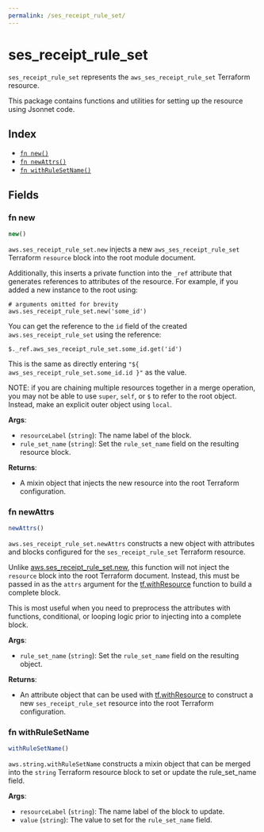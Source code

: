 ```yaml
---
permalink: /ses_receipt_rule_set/
---
```


# ses_receipt_rule_set

`ses_receipt_rule_set` represents the `aws_ses_receipt_rule_set` Terraform resource.



This package contains functions and utilities for setting up the resource using Jsonnet code.


## Index

* [`fn new()`](#fn-new)
* [`fn newAttrs()`](#fn-newattrs)
* [`fn withRuleSetName()`](#fn-withrulesetname)

## Fields

### fn new

```ts
new()
```


`aws.ses_receipt_rule_set.new` injects a new `aws_ses_receipt_rule_set` Terraform `resource`
block into the root module document.

Additionally, this inserts a private function into the `_ref` attribute that generates references to attributes of the
resource. For example, if you added a new instance to the root using:

    # arguments omitted for brevity
    aws.ses_receipt_rule_set.new('some_id')

You can get the reference to the `id` field of the created `aws.ses_receipt_rule_set` using the reference:

    $._ref.aws_ses_receipt_rule_set.some_id.get('id')

This is the same as directly entering `"${ aws_ses_receipt_rule_set.some_id.id }"` as the value.

NOTE: if you are chaining multiple resources together in a merge operation, you may not be able to use `super`, `self`,
or `$` to refer to the root object. Instead, make an explicit outer object using `local`.

**Args**:
  - `resourceLabel` (`string`): The name label of the block.
  - `rule_set_name` (`string`): Set the `rule_set_name` field on the resulting resource block.

**Returns**:
- A mixin object that injects the new resource into the root Terraform configuration.


### fn newAttrs

```ts
newAttrs()
```


`aws.ses_receipt_rule_set.newAttrs` constructs a new object with attributes and blocks configured for the `ses_receipt_rule_set`
Terraform resource.

Unlike [aws.ses_receipt_rule_set.new](#fn-new), this function will not inject the `resource`
block into the root Terraform document. Instead, this must be passed in as the `attrs` argument for the
[tf.withResource](https://github.com/tf-libsonnet/core/tree/main/docs#fn-withresource) function to build a complete block.

This is most useful when you need to preprocess the attributes with functions, conditional, or looping logic prior to
injecting into a complete block.

**Args**:
  - `rule_set_name` (`string`): Set the `rule_set_name` field on the resulting object.

**Returns**:
  - An attribute object that can be used with [tf.withResource](https://github.com/tf-libsonnet/core/tree/main/docs#fn-withresource) to construct a new `ses_receipt_rule_set` resource into the root Terraform configuration.


### fn withRuleSetName

```ts
withRuleSetName()
```

`aws.string.withRuleSetName` constructs a mixin object that can be merged into the `string`
Terraform resource block to set or update the rule_set_name field.



**Args**:
  - `resourceLabel` (`string`): The name label of the block to update.
  - `value` (`string`): The value to set for the `rule_set_name` field.
